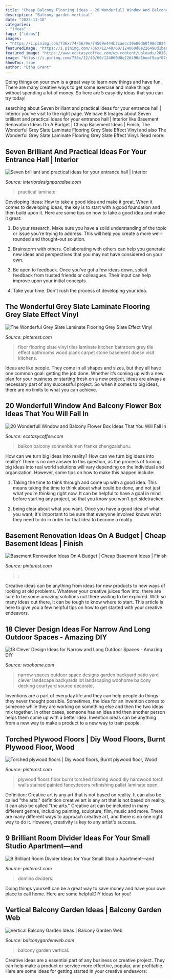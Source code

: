 ```yaml
---
title: "Cheap Balcony Flooring Ideas ~ 20 Wonderfull Window And Balcony Flower Box Ideas That You Will Fall In"
description: "Balcony garden vertical"
date: "2022-11-18"
categories:
- "ideas"
tags: ["ideas"]
images:
- "https://i.pinimg.com/736x/74/56/9e/74569e444b3caecc30e00d60f98d3834.jpg"
featuredImage: "https://i.pinimg.com/736x/12/40/60/124060d8e226490d1beaf9aaf07dc122.jpg"
featured_image: "https://www.ecstasycoffee.com/wp-content/uploads/2016/09/Custom-wood-flower-box-768x512.jpg"
image: "https://i.pinimg.com/736x/12/40/60/124060d8e226490d1beaf9aaf07dc122.jpg"
ShowToc: true
author: "Etha Grant"
---
```



Doing things on your own is a great way to learn new things and have fun. There are many creative ways to get some exercise and make things without spending a lot of money. So here are 5 easy diy ideas that you can try today!

	

		
searching about Seven brilliant and practical ideas for your entrance hall | Interior you've visit to the right page. We have 8 Images about Seven brilliant and practical ideas for your entrance hall | Interior like Basement Renovation Ideas On A Budget | Cheap Basement Ideas | Finish, The Wonderful Grey Slate Laminate Flooring Grey Slate Effect Vinyl and also The Wonderful Grey Slate Laminate Flooring Grey Slate Effect Vinyl. Read more:
		
    
## Seven Brilliant And Practical Ideas For Your Entrance Hall | Interior

<img loading=lazy src="https://interiordesignparadise.com/wp-content/uploads/2016/09/hall-lighting-ideas-and-wood-laminate-floors.jpg" onerror="this.onerror=null;this.src='https://tse4.mm.bing.net/th?id=OIP.yl6d9c9U4AHpopoh6RIMqQHaLH&amp;pid=15.1';" alt="Seven brilliant and practical ideas for your entrance hall | Interior">

_Source: interiordesignparadise.com_

>practical laminate. 

	

Developing Ideas: How to take a good idea and make it great.
When it comes to developing ideas, the key is to start with a good foundation and then build upon it. Here are some tips on how to take a good idea and make it great:
1. Do your research. Make sure you have a solid understanding of the topic or issue you're trying to address. This will help you create a more well-rounded and thought-out solution.

2. Brainstorm with others. Collaborating with others can help you generate new ideas and perspectives that you may not have considered on your own.

3. Be open to feedback. Once you've got a few ideas down, solicit feedback from trusted friends or colleagues. Their input can help improve upon your initial concepts.

4. Take your time. Don't rush the process of developing your idea.

    
## The Wonderful Grey Slate Laminate Flooring Grey Slate Effect Vinyl

<img loading=lazy src="https://i.pinimg.com/736x/98/b1/34/98b134505b3001eb3c619ad69e380668.jpg" onerror="this.onerror=null;this.src='https://tse3.mm.bing.net/th?id=OIP.dgWOOdOW8ZLqz9IEuZoizAHaJ3&amp;pid=15.1';" alt="The Wonderful Grey Slate Laminate Flooring Grey Slate Effect Vinyl">

_Source: pinterest.com_

>floor flooring slate vinyl tiles laminate kitchen bathroom grey tile effect bathrooms wood plank carpet stone basement doesn visit kitchens. 

	

Ideas are like people. They come in all shapes and sizes, but they all have one common goal: getting the job done. Whether it’s coming up with a new plan for your business or starting fresh on a new project, ideas are always a necessary part of any successful project. So when it comes to big ideas, there are no limits to what you can achieve.

    
## 20 Wonderfull Window And Balcony Flower Box Ideas That You Will Fall In

<img loading=lazy src="https://www.ecstasycoffee.com/wp-content/uploads/2016/09/Custom-wood-flower-box-768x512.jpg" onerror="this.onerror=null;this.src='https://tse1.mm.bing.net/th?id=OIP.46ZI_YDUiT2kgCbojHMSkQHaE8&amp;pid=15.1';" alt="20 Wonderfull Window and Balcony Flower Box Ideas That You Will Fall In">

_Source: ecstasycoffee.com_

>balkon balcony sonnenblumen franks zhengzaishuru. 

	

How can we turn big ideas into reality?
How can we turn big ideas into reality? There is no one answer to this question, as the process of turning big ideas into real world solutions will vary depending on the individual and organization. However, some tips on how to make this happen include:
1) Taking the time to think through and come up with a good idea. This means taking the time to think about what could be done, and not just what you’re thinking right now. It can be helpful to have a goal in mind before starting any project, so that you know you won’t get sidetracked.

2) being clear about what you want. Once you have a good idea of what you want, it's important to be sure that everyone involved knows what they need to do in order for that idea to become a reality.

    
## Basement Renovation Ideas On A Budget | Cheap Basement Ideas | Finish

<img loading=lazy src="https://i.pinimg.com/736x/74/56/9e/74569e444b3caecc30e00d60f98d3834.jpg" onerror="this.onerror=null;this.src='https://tse3.mm.bing.net/th?id=OIP.85pZSC1fFTqNWtKw_Yk-8QHaNL&amp;pid=15.1';" alt="Basement Renovation Ideas On A Budget | Cheap Basement Ideas | Finish">

_Source: pinterest.com_

>. 

	

Creative ideas can be anything from ideas for new products to new ways of looking at old problems. Whatever your creative juices flow into, there are sure to be some amazing solutions out there waiting to be explored. With so many ideas out there, it can be tough to know where to start. This article is here to give you a few helpful tips on how to get started with your creative endeavors.

    
## 18 Clever Design Ideas For Narrow And Long Outdoor Spaces - Amazing DIY

<img loading=lazy src="http://www.woohome.com/wp-content/uploads/2015/03/narrow-space-designs-woohome-10.jpg" onerror="this.onerror=null;this.src='https://tse1.mm.bing.net/th?id=OIP.7sVdJGBmpnJ09np8Dl18egHaJ4&amp;pid=15.1';" alt="18 Clever Design Ideas for Narrow and Long Outdoor Spaces - Amazing DIY">

_Source: woohome.com_

>narrow spaces outdoor space designs garden backyard patio yard clever landscape backyards lot landscaping woohome balcony decking courtyard source decorate. 

	

Inventions are a part of everyday life and they can help people do things they never thought possible. Sometimes, the idea for an invention comes to someone while they are working on something else and then the two ideas mix together. In other cases, someone has an idea and then another person helps them come up with a better idea. Invention ideas can be anything from a new way to make a product to a new way to train people.

    
## Torched Plywood Floors | Diy Wood Floors, Burnt Plywood Floor, Wood

<img loading=lazy src="https://i.pinimg.com/736x/b9/8f/65/b98f6574cdacdcbea762f8c2eb406cc4--torched-plywood-floor-plywood-floors.jpg" onerror="this.onerror=null;this.src='https://tse2.mm.bing.net/th?id=OIP.IlT3iVg_dJRzxeKPfnyGqwHaMp&amp;pid=15.1';" alt="Torched plywood floors | Diy wood floors, Burnt plywood floor, Wood">

_Source: pinterest.com_

>plywood floors floor burnt torched flooring wood diy hardwood torch walls stained painted fancydecors refinishing pallet laminate open. 

	

Definition: Creative art is any art that is not based on reality. It can also be called "the arts."
definition creative art is any art that is not based on reality. It can also be called "the arts." Creative art can be included in many different genres, including painting, sculpture, film, music and more. There are many different ways to approach creative art, and there is no one right way to do it. However, creativity is key to any artist's success.

    
## 9 Brilliant Room Divider Ideas For Your Small Studio Apartment—and

<img loading=lazy src="https://i.pinimg.com/736x/12/40/60/124060d8e226490d1beaf9aaf07dc122.jpg" onerror="this.onerror=null;this.src='https://tse2.mm.bing.net/th?id=OIP.mZC56lIwYs7wPSsBAyoL3AHaJ4&amp;pid=15.1';" alt="9 Brilliant Room Divider Ideas for Your Small Studio Apartment—and">

_Source: pinterest.com_

>domino dividers. 

	

Doing things yourself can be a great way to save money and have your own place to call home. Here are some helpfulDIY ideas for you!

    
## Vertical Balcony Garden Ideas | Balcony Garden Web

<img loading=lazy src="http://balconygardenweb.com/wp-content/uploads/2015/08/balcony-vertical-garden-10_mini.jpg" onerror="this.onerror=null;this.src='https://tse2.mm.bing.net/th?id=OIP.p2Cr5XSqmFl13vaSIQOTiwHaJ4&amp;pid=15.1';" alt="Vertical Balcony Garden Ideas | Balcony Garden Web">

_Source: balconygardenweb.com_

>balcony garden vertical. 

	

Creative ideas are a essential part of any business or creative project. They can help make a product or service more effective, popular, and profitable. Here are some ideas for getting started in your creative endeavors:

